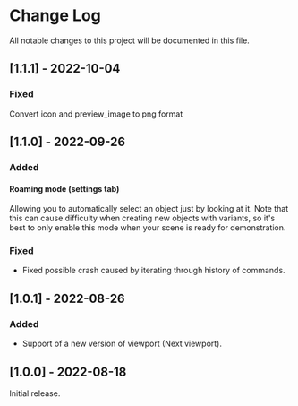 # Change Log
All notable changes to this project will be documented in this file.

## [1.1.1] - 2022-10-04

### Fixed

Convert icon and preview_image to png format


## [1.1.0] - 2022-09-26
  

### Added

#### Roaming mode (settings tab)
Allowing you to automatically select an object just by looking at it. 
Note that this can cause difficulty when creating new objects with variants, so it's best to only enable this mode when your scene is ready for demonstration.
 
### Fixed
 
- Fixed possible crash caused by iterating through history of commands.
 
## [1.0.1] - 2022-08-26
 
### Added
 
- Support of a new version of viewport (Next viewport).

## [1.0.0] - 2022-08-18
 
Initial release.
